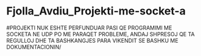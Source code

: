 # Fjolla_Avdiu_Projekti-me-socket-a

#PROJEKTI NUK ESHTE PERFUNDUAR PASI QE PROGRAMIMI ME SOCKETA NE UDP PO ME PARAQET PROBLEME, 
ANDAJ SHPRESOJ QE TA REGULLOJ DHE TA BASHKANGJES PARA VIKENDIT SE BASHKU ME DOKUMENTACIONIN/
